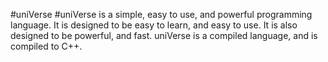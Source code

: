 #uniVerse
#uniVerse is a simple, easy to use, and powerful programming language. It is designed to be easy to learn, and easy to use. It is also designed to be powerful, and fast. uniVerse is a compiled language, and is compiled to C++.

<svg src="https://github.com/SH7072/uniVerse/assets/Er.svg">
    
</svg>
